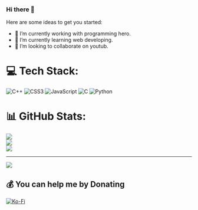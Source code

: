 ### Hi there 👋




Here are some ideas to get you started:

- 🔭 I’m currently working with programming hero.
- 🌱 I’m currently learning web developing.
- 👯 I’m looking to collaborate on youtub.


# 💻 Tech Stack:
![C++](https://img.shields.io/badge/c++-%2300599C.svg?style=for-the-badge&logo=c%2B%2B&logoColor=white) ![CSS3](https://img.shields.io/badge/css3-%231572B6.svg?style=for-the-badge&logo=css3&logoColor=white) ![JavaScript](https://img.shields.io/badge/javascript-%23323330.svg?style=for-the-badge&logo=javascript&logoColor=%23F7DF1E) ![C](https://img.shields.io/badge/c-%2300599C.svg?style=for-the-badge&logo=c&logoColor=white) ![Python](https://img.shields.io/badge/python-3670A0?style=for-the-badge&logo=python&logoColor=ffdd54)
# 📊 GitHub Stats:
![](https://github-readme-stats.vercel.app/api?username=Flocky05&theme=dark&hide_border=false&include_all_commits=false&count_private=false)<br/>
![](https://github-readme-streak-stats.herokuapp.com/?user=Flocky05&theme=dark&hide_border=false)<br/>
![](https://github-readme-stats.vercel.app/api/top-langs/?username=Flocky05&theme=dark&hide_border=false&include_all_commits=false&count_private=false&layout=compact)

---
[![](https://visitcount.itsvg.in/api?id=Flocky05&icon=0&color=0)](https://visitcount.itsvg.in)

  ## 💰 You can help me by Donating
  [![Ko-Fi](https://img.shields.io/badge/Ko--fi-F16061?style=for-the-badge&logo=ko-fi&logoColor=white)](https://ko-fi.com/love) 

  <!-- Proudly created with GPRM ( https://gprm.itsvg.in ) -->
  
